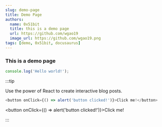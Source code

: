 ```yaml
---
slug: demo-page
title: Demo Page
authors:
  name: 0x51bit
  title: this is a demo page
  url: https://github.com/wgao19
  image_url: https://github.com/wgao19.png
tags: [demo, 0x51bit, docusaurus]
---
```



### This is a demo page

```javascript
console.log('Hello world!');
```


:::tip

Use the power of React to create interactive blog posts.

```js
<button onClick={() => alert('button clicked!')}>Click me!</button>
```

<button onClick={() => alert('button clicked!')}>Click me!</button>

:::